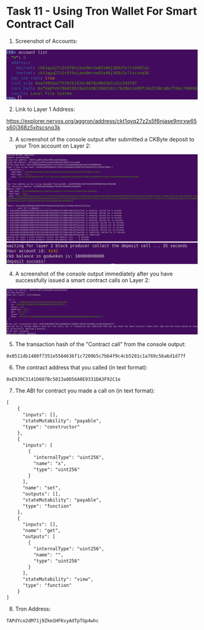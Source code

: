 # Task 11 - Using Tron Wallet For Smart Contract Call

1) Screenshot of Accounts:

![](./accountlist.png)

2) Link to Layer 1 Address:

https://explorer.nervos.org/aggron/address/ckt1qyq27z2s5f6njase9mrxw65s60j368z5xltscsnq3k

3) A screenshot of the console output after submitted a CKByte deposit to your Tron account on Layer 2:

![](./trondeposit.png)
![](./trondeposits.png)

4) A screenshot of the console output immediately after you have successfully issued a smart contract calls on Layer 2:

![](./tronsmartcontractcall.png)

5) The transaction hash of the "Contract call" from the console output:
```
0x0511db1480f7351e5584636f1c7209b5c7bb4f9c4cb5281c1a769c56a6d1d77f
```

6) The contract address that you called (in text format):
```
0xE939C3141D607Bc5013a0D56A0E9331DA3F92C1e
```

7) The ABI for contract you made a call on (in text format):
```
[
    {
      "inputs": [],
      "stateMutability": "payable",
      "type": "constructor"
    },
    {
      "inputs": [
        {
          "internalType": "uint256",
          "name": "x",
          "type": "uint256"
        }
      ],
      "name": "set",
      "outputs": [],
      "stateMutability": "payable",
      "type": "function"
    },
    {
      "inputs": [],
      "name": "get",
      "outputs": [
        {
          "internalType": "uint256",
          "name": "",
          "type": "uint256"
        }
      ],
      "stateMutability": "view",
      "type": "function"
    }
]
```

8) Tron Address:
```
TAPdYco2dM71j9Zkm1HFKvyAdTpTGp4whc
```
